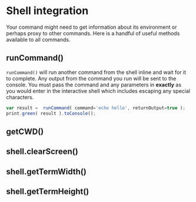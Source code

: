 # Shell integration

Your command might need to get information about its environment or perhaps proxy to other commands.  Here is a handful of useful methods available to all commands.

## runCommand()

`runCommand()` will run another command from the shell inline and wait for it to complete.  Any output from the command you run will be sent to the console.  You must pass the command and any parameters in **exactly** as you would enter in the interactive shell which includes escaping any special characters.

```javascript
var result =  runCommand( command='echo hello', returnOutput=true );
print.green( result ).toConsole();
```

## getCWD()


## shell.clearScreen()


## shell.getTermWidth()


## shell.getTermHeight()


